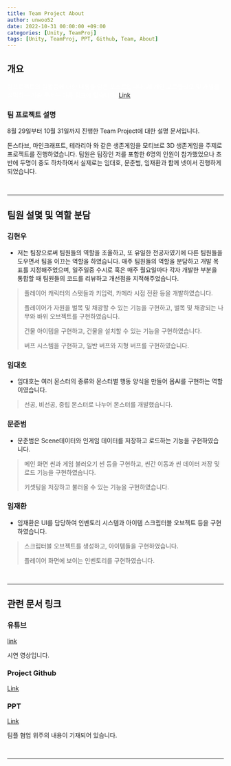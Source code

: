 ```yaml
---
title: Team Project About
author: unwoo52
date: 2022-10-31 00:00:00 +09:00
categories: [Unity, TeamProj]
tags: [Unity, TeamProj, PPT, Github, Team, About]
---
```





## 개요

<span style="color:ffffff">팀프로젝트의 팀활동에 대한 내용을 담은 포스트입니다. 제 개인 포트폴리오 및 개발을 설명하는 기술 문서는 다음 링크에 있습니다. [Link]()</span>

### 팀 프로젝트 설명

8월 29일부터 10월 31일까지 진행한 Team Project에 대한 설명 문서입니다.

돈스타브, 마인크래프트, 테라리아 와 같은 생존게임을 모티브로 3D 생존게임을 주제로 프로젝트를 진행하였습니다. 팀원은 팀장인 저를 포함한 6명의 인원이 참가했었으나 초반에 두명이 중도 하차하여서 실제로는 임대호, 문준범, 임재환과 함께 넷이서 진행하게 되었습니다.



<br>

**********

## 팀원 설몇 및 역할 분담

### 김현우

- 저는 팀장으로써 팀원들의 역할을 조율하고, 또 유일한 전공자였기에 다른 팀원들을 도우면서 팀을 이끄는 역할을 하였습니다. 매주 팀원들의 역할을 분담하고 개발 목표를 지정해주었으며, 일주일중 수시로 혹은 매주 월요일마다 각자 개발한 부분을 통합할 때 팀원들의 코드를 리뷰하고 개선점을 지적해주었습니다.

> 플레이어 캐릭터의 스탯들과 키입력, 카메라 시점 전환 등을 개발하였습니다.
>
> 플레이어가 자원을 벌목 및 채광할 수 있는 기능을 구현하고, 벌목 및 채광되는 나무와 바위 오브젝트를 구현하였습니다.
>
> 건물 아이템을 구현하고, 건물을 설치할 수 있는 기능을 구현하였습니다.
>
> 버프 시스템을 구현하고, 일반 버프와 지형 버프를 구현하였습니다.

### 임대호

- 임대호는 여러 몬스터의 종류와 몬스터별 행동 양식을 만들어 몹AI를 구현하는 역할이였습니다.

> 선공, 비선공, 중립 몬스터로 나누어 몬스터를 개발했습니다.

### 문준범

- 문준범은 Scene데이터와 인게임 데이터를 저장하고 로드하는 기능을 구현하였습니다.

> 메인 화면 씬과 게임 불러오기 씬 등을 구현하고, 씬간 이동과 씬 데이터 저장 및 로드 기능을 구현하였습니다.
>
> 키셋팅을 저장하고 불러올 수 있는 기능을 구현하였습니다.

### 임재환

- 임재환은 UI를 담당하여 인벤토리 시스템과 아이템 스크립터블 오브젝트 등을 구현하였습니다.

> 스크립터블 오브젝트를 생성하고, 아이템들을 구현하였습니다.
>
> 플레이어 화면에 보이는 인벤토리를 구현하였습니다.

<br>

**********


## 관련 문서 링크

### 유튜브

[link](https://youtu.be/XYon_3MIK5E)

시연 영상입니다.

### Project Github

[Link](https://github.com/unwoo52/unity3DProject)

### PPT

[Link](https://unwoo52.github.io/posts/Team-Project-PPT/)

팀플 협업 위주의 내용이 기재되어 있습니다.


<br>

**********


